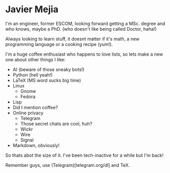 # Javier Mejia


I'm an engineer, former ESCOM, looking forward getting a MSc. degree and who knows, maybe a PhD. (who doesn't like being called Doctor, haha!)

Always looking to learn stuff, it doesnt matter if it's math, a new programming language or a cooking recipe (yum!).  

I'm a huge coffee enthusiast who happens to love lists, so lets make a new one about other things I like:  

* AI (beware of those sneaky bots!)
* Python (hell yeah!)
* LaTeX (MS word sucks big time)
* Linux
  * Gnome
  * Fedora
* Lisp
* Did I mention coffee?
* Online privacy
  * Telegram
   * Those secret chats are cool, huh?
  * Wickr
  * Wire
  * Signal
* Markdown, obviously!

So thats abot the size of it. I've been tech-inactive for a while but I'm back!

Remember guys, use (Telegram)[telegram.org/dl] and TeX.
